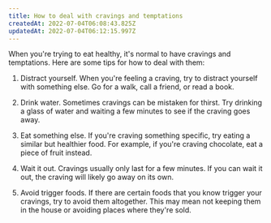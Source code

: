 ```yaml
---
title: How to deal with cravings and temptations
createdAt: 2022-07-04T06:08:43.825Z
updatedAt: 2022-07-04T06:12:15.997Z
---
```


When you're trying to eat healthy, it's normal to have cravings and temptations. Here are some tips for how to deal with them: 

1. Distract yourself. When you're feeling a craving, try to distract yourself with something else. Go for a walk, call a friend, or read a book.

2. Drink water. Sometimes cravings can be mistaken for thirst. Try drinking a glass of water and waiting a few minutes to see if the craving goes away.

3. Eat something else. If you're craving something specific, try eating a similar but healthier food. For example, if you're craving chocolate, eat a piece of fruit instead.

4. Wait it out. Cravings usually only last for a few minutes. If you can wait it out, the craving will likely go away on its own.

5. Avoid trigger foods. If there are certain foods that you know trigger your cravings, try to avoid them altogether. This may mean not keeping them in the house or avoiding places where they're sold.
